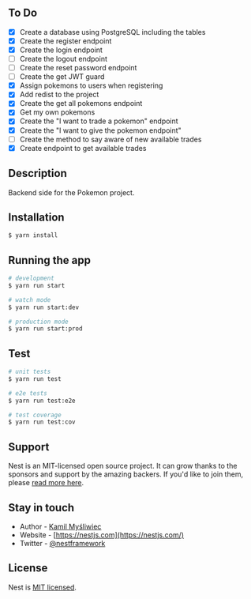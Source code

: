 

## To Do

- [x] Create a database using PostgreSQL including the tables
- [x] Create the register endpoint
- [x] Create the login endpoint
- [ ] Create the logout endpoint
- [ ] Create the reset password endpoint
- [ ] Create the get JWT guard
- [x] Assign pokemons to users when registering 
- [x] Add redist to the project
- [x] Create the get all pokemons endpoint
- [x] Get my own pokemons
- [x] Create the "I want to trade a pokemon" endpoint
- [x] Create the "I want to give the pokemon endpoint"
- [ ] Create the method to say aware of new available trades
- [x] Create endpoint to get available trades   
## Description

Backend side for the Pokemon project.

## Installation

```bash
$ yarn install
```

## Running the app

```bash
# development
$ yarn run start

# watch mode
$ yarn run start:dev

# production mode
$ yarn run start:prod
```

## Test

```bash
# unit tests
$ yarn run test

# e2e tests
$ yarn run test:e2e

# test coverage
$ yarn run test:cov
```

## Support

Nest is an MIT-licensed open source project. It can grow thanks to the sponsors and support by the amazing backers. If you'd like to join them, please [read more here](https://docs.nestjs.com/support).

## Stay in touch

- Author - [Kamil Myśliwiec](https://kamilmysliwiec.com)
- Website - [https://nestjs.com](https://nestjs.com/)
- Twitter - [@nestframework](https://twitter.com/nestframework)

## License

Nest is [MIT licensed](LICENSE).
